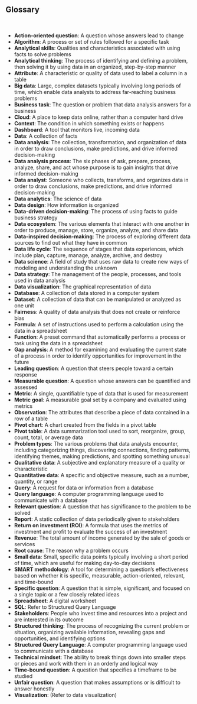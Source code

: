## Glossary 

&nbsp; 

* **Action-oriented question**:  A question whose answers lead to change 
* **Algorithm**:  A process or set of rules followed for a specific task 
* **Analytical skills**:  Qualities and characteristics associated with using facts to solve problems 
* **Analytical thinking**:  The process of identifying and defining a problem, then solving it by using data in an organized, step-by-step manner 
* **Attribute**:  A characteristic or quality of data used to label a column in a table 
* **Big data**:  Large, complex datasets typically involving long periods of time, which enable data analysts to address far-reaching business problems 
* **Business task**:  The question or problem that data analysis answers for a business 
* **Cloud**:  A place to keep data online, rather than a computer hard drive 
* **Context**:  The condition in which something exists or happens 
* **Dashboard**:  A tool that monitors live, incoming data 
* **Data**:  A collection of facts 
* **Data analysis**:  The collection, transformation, and organization of data in order to draw conclusions, make predictions, and drive informed decision-making 
* **Data analysis process**:  The six phases of ask, prepare, process, analyze, share, and act whose purpose is to gain insights that drive informed decision-making 
* **Data analyst**:  Someone who collects, transforms, and organizes data in order to draw conclusions, make predictions, and drive informed decision-making 
* **Data analytics**:  The science of data 
* **Data design**:  How information is organized 
* **Data-driven decision-making**:  The process of using facts to guide business strategy 
* **Data ecosystem**:  The various elements that interact with one another in order to produce, manage, store, organize, analyze, and share data 
* **Data-inspired decision-making**:  The process of exploring different data sources to find out what they have in common 
* **Data life cycle**:  The sequence of stages that data experiences, which include plan, capture, manage, analyze, archive, and destroy 
* **Data science**:  A field of study that uses raw data to create new ways of modeling and understanding the unknown 
* **Data strategy**:  The management of the people, processes, and tools used in data analysis 
* **Data visualization**:  The graphical representation of data 
* **Database**:  A collection of data stored in a computer system 
* **Dataset**:  A collection of data that can be manipulated or analyzed as one unit 
* **Fairness**:  A quality of data analysis that does not create or reinforce bias 
* **Formula**:  A set of instructions used to perform a calculation using the data in a spreadsheet 
* **Function**:  A preset command that automatically performs a process or task using the data in a spreadsheet 
* **Gap analysis**:  A method for examining and evaluating the current state of a process in order to identify opportunities for improvement in the future 
* **Leading question**:  A question that steers people toward a certain response 
* **Measurable question**:  A question whose answers can be quantified and assessed 
* **Metric**:  A single, quantifiable type of data that is used for measurement 
* **Metric goal**:  A measurable goal set by a company and evaluated using metrics 
* **Observation**:  The attributes that describe a piece of data contained in a row of a table 
* **Pivot chart**:  A chart created from the fields in a pivot table 
* **Pivot table**:  A data summarization tool used to sort, reorganize, group, count, total, or average data 
* **Problem types**:  The various problems that data analysts encounter, including categorizing things, discovering connections, finding patterns, identifying themes, making predictions, and spotting something unusual 
* **Qualitative data**:  A subjective and explanatory measure of a quality or characteristic 
* **Quantitative data**:  A specific and objective measure, such as a number, quantity, or range 
* **Query**:  A request for data or information from a database 
* **Query language**:  A computer programming language used to communicate with a database 
* **Relevant question**:  A question that has significance to the problem to be solved 
* **Report**:  A static collection of data periodically given to stakeholders 
* **Return on investment (ROI)**:  A formula that uses the metrics of investment and profit to evaluate the success of an investment 
* **Revenue**:  The total amount of income generated by the sale of goods or services 
* **Root cause**:  The reason why a problem occurs 
* **Small data**:  Small, specific data points typically involving a short period of time, which are useful for making day-to-day decisions 
* **SMART methodology**:  A tool for determining a question’s effectiveness based on whether it is specific, measurable, action-oriented, relevant, and time-bound 
* **Specific question**:  A question that is simple, significant, and focused on a single topic or a few closely related ideas 
* **Spreadsheet**:  A digital worksheet 
* **SQL**:  Refer to Structured Query Language 
* **Stakeholders**:  People who invest time and resources into a project and are interested in its outcome 
* **Structured thinking**:  The process of recognizing the current problem or situation, organizing available information, revealing gaps and opportunities, and identifying options 
* **Structured Query Language**:  A computer programming language used to communicate with a database 
* **Technical mindset**:  The ability to break things down into smaller steps or pieces and work with them in an orderly and logical way 
* **Time-bound question**:  A question that specifies a timeframe to be studied 
* **Unfair question**:  A question that makes assumptions or is difficult to answer honestly 
* **Visualization**:  (Refer to data visualization) 
